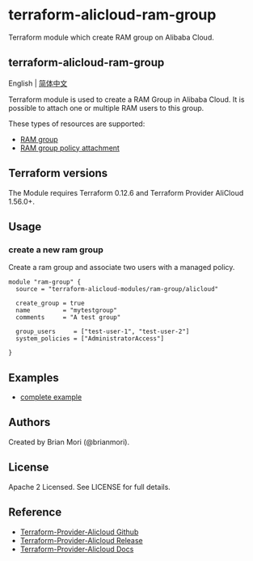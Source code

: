 # terraform-alicloud-ram-group
Terraform module which create RAM group on Alibaba Cloud.

terraform-alicloud-ram-group
--------------------------

English | [简体中文](https://github.com/terraform-alicloud-modules/terraform-alicloud-ram-group/blob/master/README-CN.md)

Terraform module is used to create a RAM Group in Alibaba Cloud. It is possible to attach one or multiple RAM users to this group.

These types of resources are supported:

* [RAM group](https://registry.terraform.io/providers/aliyun/alicloud/latest/docs/resources/ram_group)
* [RAM group policy attachment](https://registry.terraform.io/providers/aliyun/alicloud/latest/docs/resources/ram_group_policy_attachment)


## Terraform versions

The Module requires Terraform 0.12.6 and Terraform Provider AliCloud 1.56.0+.

## Usage

### create a new ram group

Create a ram group and associate two users with a managed policy.

```hcl
module "ram-group" {
  source = "terraform-alicloud-modules/ram-group/alicloud"

  create_group = true
  name         = "mytestgroup"
  comments     = "A test group"

  group_users     = ["test-user-1", "test-user-2"]
  system_policies = ["AdministratorAccess"]

}
```

## Examples

* [complete example](https://github.com/terraform-alicloud-modules/terraform-alicloud-ram-group/tree/master/examples/complete)

Authors
-------
Created by Brian Mori (@brianmori).


License
----
Apache 2 Licensed. See LICENSE for full details.

Reference
---------
* [Terraform-Provider-Alicloud Github](https://github.com/terraform-providers/terraform-provider-alicloud)
* [Terraform-Provider-Alicloud Release](https://releases.hashicorp.com/terraform-provider-alicloud/)
* [Terraform-Provider-Alicloud Docs](https://www.terraform.io/docs/providers/alicloud/index.html)

